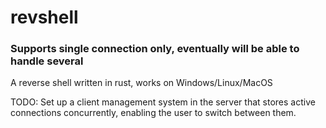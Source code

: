 # revshell
### **Supports single connection only, eventually will be able to handle several**
A reverse shell written in rust, works on Windows/Linux/MacOS

TODO: Set up a client management system in the server that stores active connections concurrently, enabling the user to switch between them.
